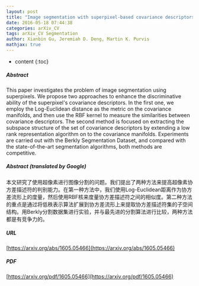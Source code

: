 ```yaml
---
layout: post
title: "Image segmentation with superpixel-based covariance descriptors in low-rank representation"
date: 2016-05-18 07:44:38
categories: arXiv_CV
tags: arXiv_CV Segmentation
author: Xianbin Gu, Jeremiah D. Deng, Martin K. Purvis
mathjax: true
---
```


* content
{:toc}

##### Abstract
This paper investigates the problem of image segmentation using superpixels. We propose two approaches to enhance the discriminative ability of the superpixel's covariance descriptors. In the first one, we employ the Log-Euclidean distance as the metric on the covariance manifolds, and then use the RBF kernel to measure the similarities between covariance descriptors. The second method is focused on extracting the subspace structure of the set of covariance descriptors by extending a low rank representation algorithm on to the covariance manifolds. Experiments are carried out with the Berkly Segmentation Dataset, and compared with the state-of-the-art segmentation algorithms, both methods are competitive.

##### Abstract (translated by Google)
本文研究了使用超像素进行图像分割的问题。我们提出了两种方法来提高超像素协方差描述符的判别能力。在第一种方法中，我们使用Log-Euclidean距离作为协方差流形上的度量，然后使用RBF核来度量协方差描述符之间的相似度。第二种方法的重点是通过将低秩表示算法扩展到协方差流形上来提取协方差描述符集的子空间结构。用Berkly分割数据集进行实验，并与最先进的分割算法进行比较，两种方法都是有竞争力的。

##### URL
[https://arxiv.org/abs/1605.05466](https://arxiv.org/abs/1605.05466)

##### PDF
[https://arxiv.org/pdf/1605.05466](https://arxiv.org/pdf/1605.05466)

